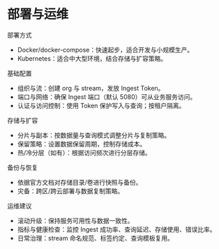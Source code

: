 # 部署与运维

部署方式
- Docker/docker-compose：快速起步，适合开发与小规模生产。
- Kubernetes：适合中大型环境，结合存储与扩容策略。

基础配置
- 组织与流：创建 org 与 stream，发放 Ingest Token。
- 端口与网络：确保 Ingest 端口（默认 5080）可从业务服务访问。
- 认证与访问控制：使用 Token 保护写入与查询；按租户隔离。

存储与扩容
- 分片与副本：按数据量与查询模式调整分片与复制策略。
- 保留策略：设置数据保留周期，控制存储成本。
- 热/冷分层（如有）：根据访问频次进行分层存储。

备份与恢复
- 依据官方文档对存储目录/卷进行快照与备份。
- 灾备：跨区/跨云部署与数据复制策略。

运维建议
- 滚动升级：保持服务可用性与数据一致性。
- 指标与健康检查：监控 Ingest 成功率、查询延迟、存储使用、错误比率。
- 日常治理：stream 命名规范、标签约定、查询模板复用。